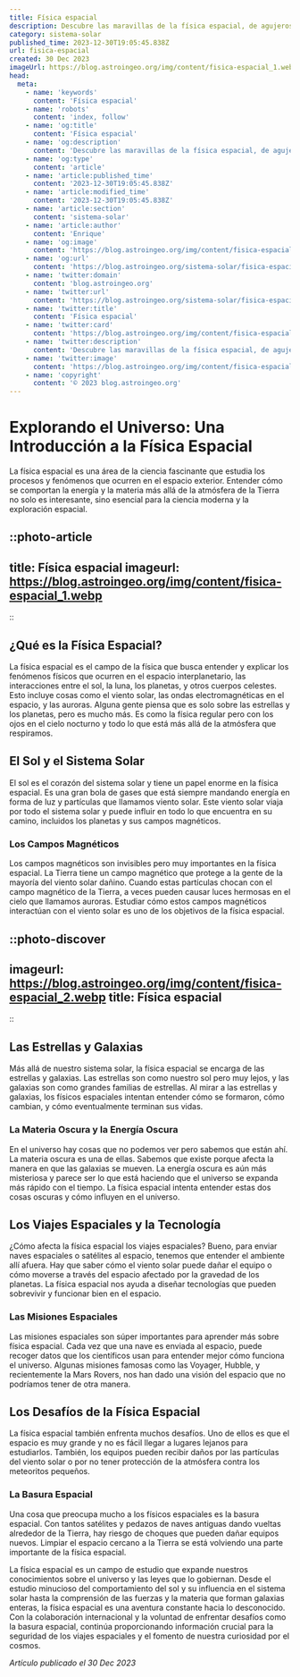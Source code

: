```yaml
---
title: Física espacial
description: Descubre las maravillas de la física espacial, de agujeros negros a ondas gravitacionales, y su impacto en nuestra comprensión del cosmos.
category: sistema-solar
published_time: 2023-12-30T19:05:45.838Z
url: fisica-espacial
created: 30 Dec 2023
imageUrl: https://blog.astroingeo.org/img/content/fisica-espacial_1.webp
head:
  meta:
    - name: 'keywords'
      content: 'Física espacial'
    - name: 'robots'
      content: 'index, follow'
    - name: 'og:title'
      content: 'Física espacial'
    - name: 'og:description'
      content: 'Descubre las maravillas de la física espacial, de agujeros negros a ondas gravitacionales, y su impacto en nuestra comprensión del cosmos.'
    - name: 'og:type'
      content: 'article'
    - name: 'article:published_time'
      content: '2023-12-30T19:05:45.838Z'
    - name: 'article:modified_time'
      content: '2023-12-30T19:05:45.838Z'
    - name: 'article:section'
      content: 'sistema-solar'
    - name: 'article:author'
      content: 'Enrique'
    - name: 'og:image'
      content: 'https://blog.astroingeo.org/img/content/fisica-espacial_1.webp'
    - name: 'og:url'
      content: 'https://blog.astroingeo.org/sistema-solar/fisica-espacial'
    - name: 'twitter:domain'
      content: 'blog.astroingeo.org'
    - name: 'twitter:url'
      content: 'https://blog.astroingeo.org/sistema-solar/fisica-espacial'
    - name: 'twitter:title'
      content: 'Física espacial'
    - name: 'twitter:card'
      content: 'https://blog.astroingeo.org/img/content/fisica-espacial_1.webp'
    - name: 'twitter:description'
      content: 'Descubre las maravillas de la física espacial, de agujeros negros a ondas gravitacionales, y su impacto en nuestra comprensión del cosmos.'
    - name: 'twitter:image'
      content: 'https://blog.astroingeo.org/img/content/fisica-espacial_1.webp'
    - name: 'copyright'
      content: '© 2023 blog.astroingeo.org'
---
```

# Explorando el Universo: Una Introducción a la Física Espacial

La física espacial es una área de la ciencia fascinante que estudia los procesos y fenómenos que ocurren en el espacio exterior. Entender cómo se comportan la energía y la materia más allá de la atmósfera de la Tierra no solo es interesante, sino esencial para la ciencia moderna y la exploración espacial.

::photo-article
---
title: Física espacial
imageurl: https://blog.astroingeo.org/img/content/fisica-espacial_1.webp
---
::

## ¿Qué es la Física Espacial?

La física espacial es el campo de la física que busca entender y explicar los fenómenos físicos que ocurren en el espacio interplanetario, las interacciones entre el sol, la luna, los planetas, y otros cuerpos celestes. Esto incluye cosas como el viento solar, las ondas electromagnéticas en el espacio, y las auroras. Alguna gente piensa que es solo sobre las estrellas y los planetas, pero es mucho más. Es como la física regular pero con los ojos en el cielo nocturno y todo lo que está más allá de la atmósfera que respiramos.

## El Sol y el Sistema Solar

El sol es el corazón del sistema solar y tiene un papel enorme en la física espacial. Es una gran bola de gases que está siempre mandando energía en forma de luz y partículas que llamamos viento solar. Este viento solar viaja por todo el sistema solar y puede influir en todo lo que encuentra en su camino, incluidos los planetas y sus campos magnéticos.

### Los Campos Magnéticos

Los campos magnéticos son invisibles pero muy importantes en la física espacial. La Tierra tiene un campo magnético que protege a la gente de la mayoría del viento solar dañino. Cuando estas partículas chocan con el campo magnético de la Tierra, a veces pueden causar luces hermosas en el cielo que llamamos auroras. Estudiar cómo estos campos magnéticos interactúan con el viento solar es uno de los objetivos de la física espacial.
  

::photo-discover
---
imageurl: https://blog.astroingeo.org/img/content/fisica-espacial_2.webp
title: Física espacial
---
::

## Las Estrellas y Galaxias

Más allá de nuestro sistema solar, la física espacial se encarga de las estrellas y galaxias. Las estrellas son como nuestro sol pero muy lejos, y las galaxias son como grandes familias de estrellas. Al mirar a las estrellas y galaxias, los físicos espaciales intentan entender cómo se formaron, cómo cambian, y cómo eventualmente terminan sus vidas.
  
### La Materia Oscura y la Energía Oscura

En el universo hay cosas que no podemos ver pero sabemos que están ahí. La materia oscura es una de ellas. Sabemos que existe porque afecta la manera en que las galaxias se mueven. La energía oscura es aún más misteriosa y parece ser lo que está haciendo que el universo se expanda más rápido con el tiempo. La física espacial intenta entender estas dos cosas oscuras y cómo influyen en el universo.

## Los Viajes Espaciales y la Tecnología

¿Cómo afecta la física espacial los viajes espaciales? Bueno, para enviar naves espaciales o satélites al espacio, tenemos que entender el ambiente allí afuera. Hay que saber cómo el viento solar puede dañar el equipo o cómo moverse a través del espacio afectado por la gravedad de los planetas. La física espacial nos ayuda a diseñar tecnologías que pueden sobrevivir y funcionar bien en el espacio.

### Las Misiones Espaciales

Las misiones espaciales son súper importantes para aprender más sobre física espacial. Cada vez que una nave es enviada al espacio, puede recoger datos que los científicos usan para entender mejor cómo funciona el universo. Algunas misiones famosas como las Voyager, Hubble, y recientemente la Mars Rovers, nos han dado una visión del espacio que no podríamos tener de otra manera.

## Los Desafíos de la Física Espacial

La física espacial también enfrenta muchos desafíos. Uno de ellos es que el espacio es muy grande y no es fácil llegar a lugares lejanos para estudiarlos. También, los equipos pueden recibir daños por las partículas del viento solar o por no tener protección de la atmósfera contra los meteoritos pequeños.

### La Basura Espacial

Una cosa que preocupa mucho a los físicos espaciales es la basura espacial. Con tantos satélites y pedazos de naves antiguas dando vueltas alrededor de la Tierra, hay riesgo de choques que pueden dañar equipos nuevos. Limpiar el espacio cercano a la Tierra se está volviendo una parte importante de la física espacial.

La física espacial es un campo de estudio que expande nuestros conocimientos sobre el universo y las leyes que lo gobiernan. Desde el estudio minucioso del comportamiento del sol y su influencia en el sistema solar hasta la comprensión de las fuerzas y la materia que forman galaxias enteras, la física espacial es una aventura constante hacia lo desconocido. Con la colaboración internacional y la voluntad de enfrentar desafíos como la basura espacial, continúa proporcionando información crucial para la seguridad de los viajes espaciales y el fomento de nuestra curiosidad por el cosmos.

_Artículo publicado el 30 Dec 2023_